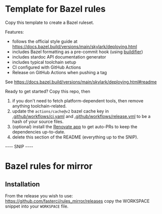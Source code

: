 # Template for Bazel rules

Copy this template to create a Bazel ruleset.

Features:

- follows the official style guide at https://docs.bazel.build/versions/main/skylark/deploying.html
- includes Bazel formatting as a pre-commit hook (using [buildifier])
- includes stardoc API documentation generator
- includes typical toolchain setup
- CI configured with GitHub Actions
- Release on GitHub Actions when pushing a tag

See https://docs.bazel.build/versions/main/skylark/deploying.html#readme

[buildifier]: https://github.com/bazelbuild/buildtools/tree/master/buildifier#readme

Ready to get started? Copy this repo, then

1. if you don't need to fetch platform-dependent tools, then remove anything toolchain-related.
1. update the `actions/cache@v2` bazel cache key in [.github/workflows/ci.yaml](.github/workflows/ci.yaml) and [.github/workflows/release.yml](.github/workflows/release.yml) to be a hash of your source files.
1. (optional) install the [Renovate app](https://github.com/apps/renovate) to get auto-PRs to keep the dependencies up-to-date.
1. delete this section of the README (everything up to the SNIP).

---- SNIP ----

# Bazel rules for mirror

## Installation

From the release you wish to use:
<https://github.com/fasterci/rules_mirror/releases>
copy the WORKSPACE snippet into your `WORKSPACE` file.
